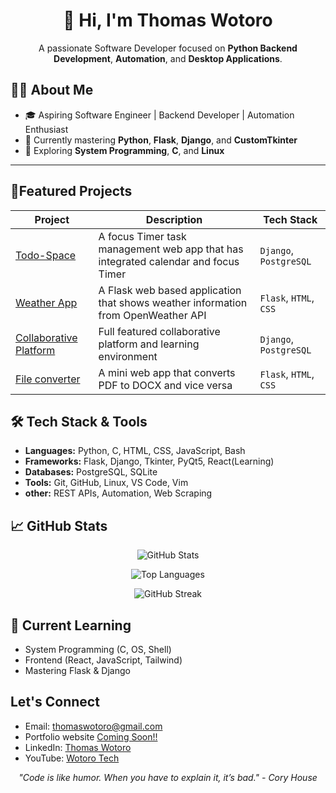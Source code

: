 <h1 align="center">👋 Hi, I'm Thomas Wotoro </h1>

<p align="center">
  A passionate Software Developer focused on <strong>Python Backend Development</strong>, <strong>Automation</strong>, and <strong>Desktop Applications</strong>.
</p>

## 🧑‍💻 About Me

- 🎓 Aspiring Software Engineer | Backend Developer | Automation Enthusiast  
- 🐍 Currently mastering **Python**, **Flask**, **Django**, and **CustomTkinter**
- 🔄 Exploring **System Programming**, **C**, and **Linux**


---

## 🚀Featured Projects

| Project | Description | Tech Stack |
|---------|-------------|------------|
| [Todo-Space](https://github.com/tomi3-11/Todo-Space) | A focus Timer task management web app that has integrated calendar and focus Timer | `Django`, `PostgreSQL` |
| [Weather App](https://github.com/tomi3-11/Weather-App) | A Flask web based application that shows weather information from OpenWeather API | `Flask`, `HTML`, `CSS` |
| [Collaborative Platform ](https://github.com/tomi3-11/CollaborateNow) | Full featured collaborative platform and learning environment | `Django`, `PostgreSQL` |
| [File converter ](https://github.com/tomi3-11/Flask-Mini_Projects/tree/main/file_converter) | A mini web app that converts PDF to DOCX and vice versa | `Flask`, `HTML`, `CSS` |

## 🛠️ Tech Stack & Tools
- **Languages:** Python, C, HTML, CSS, JavaScript, Bash
- **Frameworks:** Flask, Django, Tkinter, PyQt5, React(Learning)
- **Databases:** PostgreSQL, SQLite
- **Tools:** Git, GitHub, Linux, VS Code, Vim
- **other:** REST APIs, Automation, Web Scraping

## 📈 GitHub Stats
<!-- ![GitHub Stats](https://github-readme-stats.vercel.app/api?username=tomi3-11&show_icons=true&theme=dark)
![Top Learning](https://github-readme-stats.vercel.app/api/top-langs/?username=tomi3-11&layout=compact)
![Streaks](https://streak-stats.demolab.com/?user=tomi3-11&theme=dark) -->

<!-- GitHub Stats -->
<p align="center">
    <img src="https://github-readme-stats.vercel.app/api?username=tomi3-11&show_icons=true&theme=dark" alt="GitHub Stats">
</p>
<!-- Top Languages -->
<p align="center">
    <img src="https://github-readme-stats.vercel.app/api/top-langs/?username=tomi3-11&layout=compact" alt="Top Languages">
</p>
<!-- Streak -->
<p align="center">
    <img src="https://streak-stats.demolab.com/?user=tomi3-11&theme=dark" alt="GitHub Streak">
</p>

 
## 🌱 Current Learning
- System Programming (C, OS, Shell)
- Frontend (React, JavaScript, Tailwind)
- Mastering Flask & Django


## Let's Connect
- Email: thomaswotoro@gmail.com
- Portfolio website [Coming Soon!!]() 
- LinkedIn: [ Thomas Wotoro ](https://www.linkedin.com/in/thomas-wotoro-a8504233a?utm_source=share&utm_campaign=share_via&utm_content=profile&utm_medium=android_app)
- YouTube: [ Wotoro Tech ](https://www.youtube.com/channel/UCrFJthZZZvZ6_2gKPbY9fVw)

<p align="center">
  <i>"Code is like humor. When you have to explain it, it’s bad." - Cory House</i>
</p>